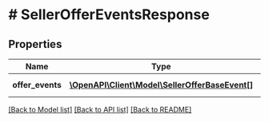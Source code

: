 # # SellerOfferEventsResponse

## Properties

Name | Type | Description | Notes
------------ | ------------- | ------------- | -------------
**offer_events** | [**\OpenAPI\Client\Model\SellerOfferBaseEvent[]**](SellerOfferBaseEvent.md) | The list of events. |

[[Back to Model list]](../../README.md#models) [[Back to API list]](../../README.md#endpoints) [[Back to README]](../../README.md)
